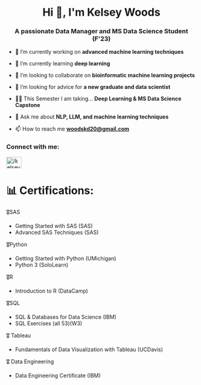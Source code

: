 <h1 align="center">Hi 👋, I'm Kelsey Woods</h1>
<h3 align="center">A passionate Data Manager and MS Data Science Student (F'23)</h3>

- 🔭 I’m currently working on **advanced machine learning techniques**

- 🌱 I’m currently learning **deep learning**

- 👯 I’m looking to collaborate on **bioinformatic machine learning projects**

- 🤝 I’m looking for advice for **a new graduate and data scientist**

- 👨‍💻 This Semester I am taking... **Deep Learning & MS Data Science Capstone**

- 💬 Ask me about **NLP, LLM, and machine learning techniques**

- 📫 How to reach me **woodskd20@gmail.com**

<h3 align="left">Connect with me:</h3>
<p align="left">
<a href="https://linkedin.com/in//kelsey-woods-data-prof/" target="blank"><img align="center" src="https://raw.githubusercontent.com/rahuldkjain/github-profile-readme-generator/master/src/images/icons/Social/linked-in-alt.svg" alt="/kelsey-woods-data-prof/" height="30" width="40" /></a>
</p>

# 📊 Certifications:
🎖️SAS
  - Getting Started with SAS (SAS)
  - Advanced SAS Techniques (SAS)

🎖️Python
  - Getting Started with Python (UMichigan)
  - Python 3 (SoloLearn)
  
🎖️R
  - Introduction to R (DataCamp)

🎖️SQL
  - SQL & Databases for Data Science (IBM)
  - SQL Exercises (all 53)(W3)

🎖️ Tableau
  - Fundamentals of Data Visualization with Tableau (UCDavis)

🎖️ Data Engineering
  - Data Engineering Certificate (IBM) 

